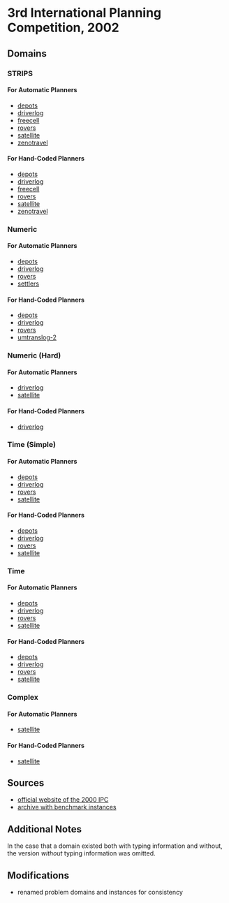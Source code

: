 # 3rd International Planning Competition, 2002

## Domains

### STRIPS

#### For Automatic Planners

* [depots](depots-strips-automatic)
* [driverlog](driverlog-strips-automatic)
* [freecell](freecell-strips-automatic)
* [rovers](rovers-strips-automatic)
* [satellite](satellite-strips-automatic)
* [zenotravel](zenotravel-strips-automatic)

#### For Hand-Coded Planners

* [depots](depots-strips-hand-coded)
* [driverlog](driverlog-strips-hand-coded)
* [freecell](freecell-strips-hand-coded)
* [rovers](rovers-strips-hand-coded)
* [satellite](satellite-strips-hand-coded)
* [zenotravel](zenotravel-strips-hand-coded)

### Numeric

#### For Automatic Planners

* [depots](depots-numeric-automatic)
* [driverlog](driverlog-numeric-automatic)
* [rovers](rovers-numeric-automatic)
* [settlers](settlers-numeric-automatic)

#### For Hand-Coded Planners

* [depots](depots-numeric-hand-coded)
* [driverlog](driverlog-numeric-hand-coded)
* [rovers](rovers-numeric-hand-coded)
* [umtranslog-2](umtranslog-2-numeric-hand-coded)

### Numeric (Hard)

#### For Automatic Planners

* [driverlog](driverlog-numeric-hard-automatic)
* [satellite](satellite-numeric-hard-automatic)

#### For Hand-Coded Planners

* [driverlog](driverlog-numeric-hard-hand-coded)

### Time (Simple)

#### For Automatic Planners

* [depots](depots-time-simple-automatic)
* [driverlog](driverlog-time-simple-automatic)
* [rovers](rovers-time-simple-automatic)
* [satellite](satellite-time-simple-automatic)

#### For Hand-Coded Planners

* [depots](depots-time-simple-hand-coded)
* [driverlog](driverlog-time-simple-hand-coded)
* [rovers](rovers-time-simple-hand-coded)
* [satellite](satellite-time-simple-hand-coded)

### Time

#### For Automatic Planners

* [depots](depots-time-automatic)
* [driverlog](driverlog-time-automatic)
* [rovers](rovers-time-automatic)
* [satellite](satellite-time-automatic)

#### For Hand-Coded Planners

* [depots](depots-time-hand-coded)
* [driverlog](driverlog-time-hand-coded)
* [rovers](rovers-time-hand-coded)
* [satellite](satellite-time-hand-coded)

### Complex

#### For Automatic Planners

* [satellite](satellite-complex-automatic)

#### For Hand-Coded Planners

* [satellite](satellite-complex-hand-coded)

## Sources

* [official website of the 2000 IPC][1]
* [archive with benchmark instances][2]

## Additional Notes

In the case that a domain existed both with typing information and without, the version *without* typing information was omitted.

## Modifications

* renamed problem domains and instances for consistency




[1]:http://ipc02.icaps-conference.org/
[2]:http://ipc02.icaps-conference.org/CompoDomains/IPC3.tgz
